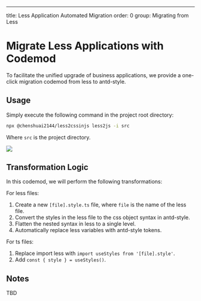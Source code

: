 ---

title: Less Application Automated Migration
order: 0
group: Migrating from Less

# Migrate Less Applications with Codemod

To facilitate the unified upgrade of business applications, we provide a one-click migration codemod from less to antd-style.

## Usage

Simply execute the following command in the project root directory:

```bash
npx @chenshuai2144/less2cssinjs less2js -i src
```

Where `src` is the project directory.

![](https://github-production-user-asset-6210df.s3.amazonaws.com/28616219/243153216-bed3780c-1642-456f-8b04-a81940f62fec.png)

## Transformation Logic

In this codemod, we will perform the following transformations:

For less files:

1. Create a new `[file].style.ts` file, where `file` is the name of the less file.
2. Convert the styles in the less file to the css object syntax in antd-style.
3. Flatten the nested syntax in less to a single level.
4. Automatically replace less variables with antd-style tokens.

For ts files:

1. Replace import less with `import useStyles from '[file].style'`.
2. Add `const { style } = useStyles()`.

## Notes

TBD
